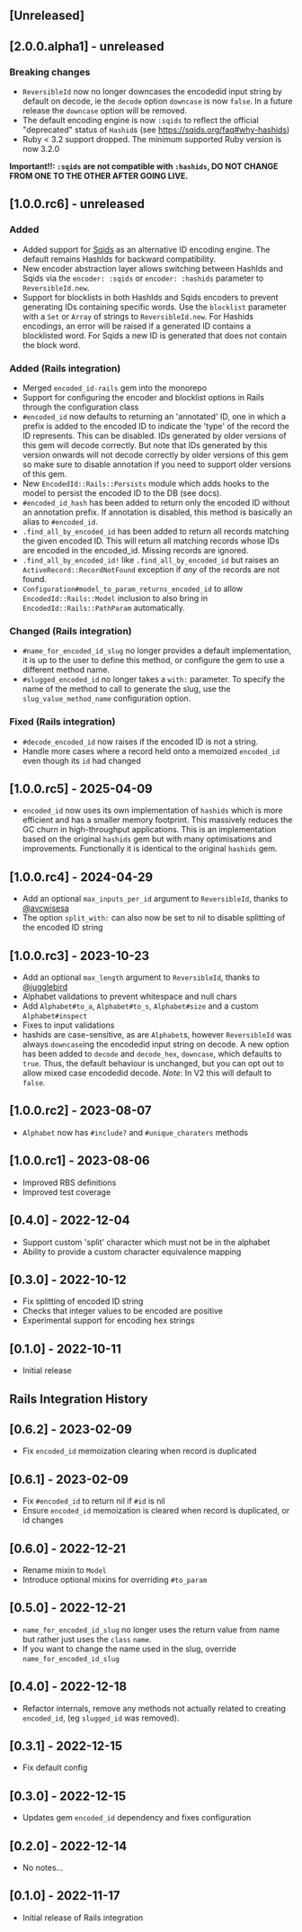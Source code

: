 ## [Unreleased]

## [2.0.0.alpha1] - unreleased

### Breaking changes

- `ReversibleId` now no longer downcases the encodedid input string by default on decode, ie the `decode` option `downcase` is now `false`. In a future release the `downcase` option will be removed.
- The default encoding engine is now `:sqids` to reflect the official "deprecated" status of `Hashid`s (see https://sqids.org/faq#why-hashids) 
- Ruby < 3.2 support dropped. The minimum supported Ruby version is now 3.2.0

**Important!!: `:sqids` are not compatible with `:hashids`, DO NOT CHANGE FROM ONE TO THE OTHER AFTER GOING LIVE.**

## [1.0.0.rc6] - unreleased

### Added

- Added support for [Sqids](https://sqids.org) as an alternative ID encoding engine. The default remains HashIds for backward compatibility. 
- New encoder abstraction layer allows switching between HashIds and Sqids via the `encoder: :sqids` or `encoder: :hashids` parameter to `ReversibleId.new`.
- Support for blocklists in both HashIds and Sqids encoders to prevent generating IDs containing specific words. Use the `blocklist` parameter with a `Set` or `Array` of strings to `ReversibleId.new`. For Hashids encodings, an error will be raised if a generated ID contains a blocklisted word. For Sqids a new ID is generated that does not contain the block word.

### Added (Rails integration)

- Merged `encoded_id-rails` gem into the monorepo
- Support for configuring the encoder and blocklist options in Rails through the configuration class
- `#encoded_id` now defaults to returning an 'annotated' ID, one in which a prefix is added to the encoded ID to indicate the 'type' of the record the ID represents. This can be disabled. IDs generated by older versions of this gem will decode correctly. But note that IDs generated by this version onwards will not decode correctly by older versions of this gem so make sure to disable annotation if you need to support older versions of this gem.
- New `EncodedId::Rails::Persists` module which adds hooks to the model to persist the encoded ID to the DB (see docs).
- `#encoded_id_hash` has been added to return only the encoded ID without an annotation prefix. If annotation is disabled, this method is basically an alias to `#encoded_id`.
- `.find_all_by_encoded_id` has been added to return all records matching the given encoded ID. This will return all matching records whose IDs are encoded in the encoded_id. Missing records are ignored.
- `.find_all_by_encoded_id!` like `.find_all_by_encoded_id` but raises an `ActiveRecord::RecordNotFound` exception if *any* of the records are not found.
- `Configuration#model_to_param_returns_encoded_id` to allow `EncodedId::Rails::Model` inclusion to also bring in `EncodedId::Rails::PathParam` automatically.

### Changed (Rails integration)

- `#name_for_encoded_id_slug` no longer provides a default implementation, it is up to the user to define this method, or configure the gem to use a different method name.
- `#slugged_encoded_id` no longer takes a `with:` parameter. To specify the name of the method to call to generate the slug, use the `slug_value_method_name` configuration option.

### Fixed (Rails integration)

- `#decode_encoded_id` now raises if the encoded ID is not a string.
- Handle more cases where a record held onto a memoized `encoded_id` even though its `id` had changed

## [1.0.0.rc5] - 2025-04-09

- `encoded_id` now uses its own implementation of `hashids` which is more efficient and has a smaller memory footprint. This massively reduces the GC churn in high-throughput applications. This is an implementation based on the original `hashids` gem but with many optimisations and improvements. Functionally it is identical to the original `hashids` gem.

## [1.0.0.rc4] - 2024-04-29

- Add an optional `max_inputs_per_id` argument to `ReversibleId`, thanks to [@avcwisesa](https://github.com/avcwisesa)
- The option `split_with:` can also now be set to nil to disable splitting of the encoded ID string

## [1.0.0.rc3] - 2023-10-23

- Add an optional `max_length` argument to `ReversibleId`, thanks to [@jugglebird](https://github.com/jugglebird)
- Alphabet validations to prevent whitespace and null chars
- Add `Alphabet#to_a`, `Alphabet#to_s`, `Alphabet#size` and a custom `Alphabet#inspect`
- Fixes to input validations
- hashids are case-sensitive, as are `Alphabet`s, however `ReversibleId` was always `downcase`ing the encodedid input string on decode. A new option has been added to `decode` and `decode_hex`, `downcase`, which defaults to `true`. Thus, the default behaviour is unchanged, but you can opt out to allow mixed case encodedid decode. *Note:* In V2 this will default to `false`.

## [1.0.0.rc2] - 2023-08-07

- `Alphabet` now has `#include?` and `#unique_charaters` methods

## [1.0.0.rc1] - 2023-08-06

- Improved RBS definitions
- Improved test coverage

## [0.4.0] - 2022-12-04

- Support custom 'split' character which must not be in the alphabet
- Ability to provide a custom character equivalence mapping

## [0.3.0] - 2022-10-12

- Fix splitting of encoded ID string
- Checks that integer values to be encoded are positive
- Experimental support for encoding hex strings

## [0.1.0] - 2022-10-11

- Initial release

## Rails Integration History

## [0.6.2] - 2023-02-09

- Fix `encoded_id` memoization clearing when record is duplicated

## [0.6.1] - 2023-02-09

- Fix `#encoded_id` to return nil if `#id` is nil
- Ensure `encoded_id` memoization is cleared when record is duplicated, or id changes

## [0.6.0] - 2022-12-21

- Rename mixin to `Model`
- Introduce optional mixins for overriding `#to_param`

## [0.5.0] - 2022-12-21

- `name_for_encoded_id_slug` no longer uses the return value from name but rather just uses the `class` `name`.
- If you want to change the name used in the slug, override `name_for_encoded_id_slug`

## [0.4.0] - 2022-12-18

- Refactor internals, remove any methods not actually related to creating `encoded_id`, (eg `slugged_id` was removed).

## [0.3.1] - 2022-12-15

- Fix default config

## [0.3.0] - 2022-12-15

- Updates gem `encoded_id` dependency and fixes configuration

## [0.2.0] - 2022-12-14

- No notes...

## [0.1.0] - 2022-11-17

- Initial release of Rails integration